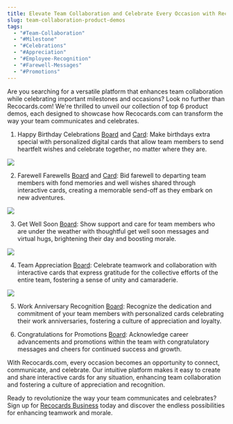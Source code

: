 ```yaml
---
title: Elevate Team Collaboration and Celebrate Every Occasion with Recocards.com
slug: team-collaboration-product-demos
tags:
  - "#Team-Collaboration"
  - "#Milestone"
  - "#Celebrations"
  - "#Appreciation"
  - "#Employee-Recognition"
  - "#Farewell-Messages"
  - "#Promotions"
---
```

Are you searching for a versatile platform that enhances team collaboration while celebrating important milestones and occasions? Look no further than Recocards.com! We're thrilled to unveil our collection of top 6 product demos, each designed to showcase how Recocards.com can transform the way your team communicates and celebrates.

1. Happy Birthday Celebrations [Board](https://recocards.com/greeting-card/hbdbossdemocard-79862182763c) and [Card](https://recocards.com/greeting-card/hbdbossdemocard-79862182763c): Make birthdays extra special with personalized digital cards that allow team members to send heartfelt wishes and celebrate together, no matter where they are.

![](/img/birthday41.jpg)

2. Farewell Farewells [Board](https://recocards.com/board/farewellteammatedemoboard-79862044752c) and [Card](https://recocards.com/greeting-card/farewellteammatedemocard-79862078937c): Bid farewell to departing team members with fond memories and well wishes shared through interactive cards, creating a memorable send-off as they embark on new adventures.

![](/img/farewell37.jpg)



3. Get Well Soon [Board](https://recocards.com/board/getwellsoondemoboard-80168505860c): Show support and care for team members who are under the weather with thoughtful get well soon messages and virtual hugs, brightening their day and boosting morale.

![](/img/download-10-.jpeg)

4. Team Appreciation [Board](https://recocards.com/board/thankyouteamdemoboard-80168530714c): Celebrate teamwork and collaboration with interactive cards that express gratitude for the collective efforts of the entire team, fostering a sense of unity and camaraderie.

![](/img/congratulations14.jpg)

5. Work Anniversary Recognition [Board](https://recocards.com/board/happyanniversarydemoboard-80168631106c): Recognize the dedication and commitment of your team members with personalized cards celebrating their work anniversaries, fostering a culture of appreciation and loyalty.

6. Congratulations for Promotions [Board](https://recocards.com/board/congratulations-sophia-80164433521): Acknowledge career advancements and promotions within the team with congratulatory messages and cheers for continued success and growth.



With Recocards.com, every occasion becomes an opportunity to connect, communicate, and celebrate. Our intuitive platform makes it easy to create and share interactive cards for any situation, enhancing team collaboration and fostering a culture of appreciation and recognition.

Ready to revolutionize the way your team communicates and celebrates? Sign up for [Recocards Business](https://recocards.com/business) today and discover the endless possibilities for enhancing teamwork and morale.
